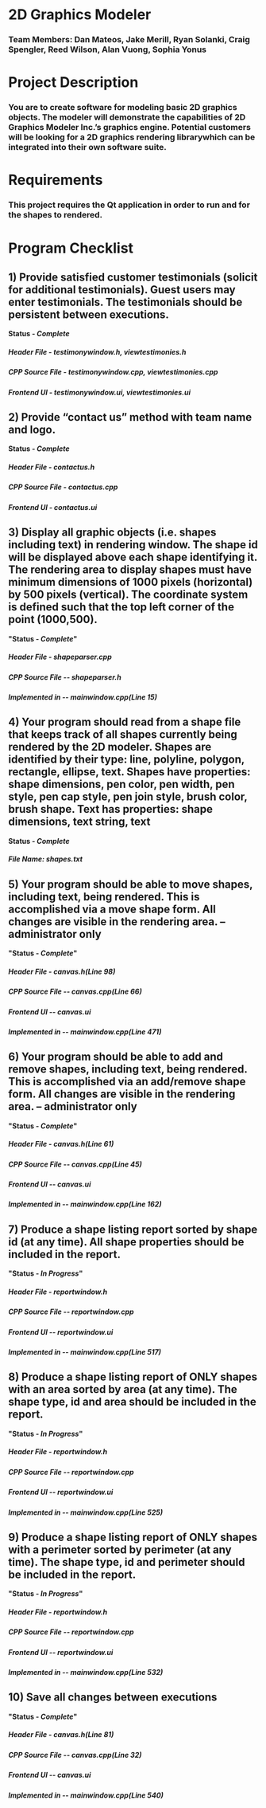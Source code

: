 # 2D Graphics Modeler

### Team Members: Dan Mateos, Jake Merill, Ryan Solanki, Craig Spengler, Reed Wilson, Alan Vuong, Sophia Yonus

# Project Description
### You are to create software for modeling basic 2D graphics objects. The modeler will demonstrate the capabilities of 2D Graphics Modeler Inc.’s graphics engine. Potential customers will be looking for a 2D graphics rendering librarywhich can be integrated into their own software suite.

# Requirements
### This project __requires__ the Qt application in order to run and for the shapes to rendered.


# Program Checklist
## 1) Provide satisfied customer testimonials (solicit for additional testimonials). Guest users may enter testimonials. The testimonials should be persistent between executions.
__Status - *Complete*__
##### Header File - testimonywindow.h, viewtestimonies.h
##### CPP Source File - testimonywindow.cpp, viewtestimonies.cpp
##### Frontend UI - testimonywindow.ui, viewtestimonies.ui

## 2) Provide “contact us” method with team name and logo.
__Status - *Complete*__
##### Header File - contactus.h
##### CPP Source File - contactus.cpp
##### Frontend UI - contactus.ui

## 3) Display all graphic objects (i.e. shapes including text) in rendering window. The shape id will be displayed above each shape identifying it. The rendering area to display shapes must have minimum dimensions of 1000 pixels (horizontal) by 500 pixels (vertical). The coordinate system is defined such that the top left corner of the point (1000,500).
**"Status - *Complete*"**
##### Header File - shapeparser.cpp
##### CPP Source File -- shapeparser.h
##### Implemented in -- mainwindow.cpp(Line 15)

## 4) Your program should read from a shape file that keeps track of all shapes currently being rendered by the 2D modeler. Shapes are identified by their type: line, polyline, polygon, rectangle, ellipse, text. Shapes have properties: shape dimensions, pen color, pen width, pen style, pen cap style, pen join style, brush color, brush shape. Text has properties: shape dimensions, text string, text
__Status - *Complete*__
##### File Name: shapes.txt

## 5) Your program should be able to move shapes, including text, being rendered. This is accomplished via a move shape form. All changes are visible in the rendering area. – administrator only
**"Status - *Complete*"**
##### Header File - canvas.h(Line 98)
##### CPP Source File -- canvas.cpp(Line 66)
##### Frontend UI -- canvas.ui
##### Implemented in -- mainwindow.cpp(Line 471)

## 6) Your program should be able to add and remove shapes, including text, being rendered. This is accomplished via an add/remove shape form. All changes are visible in the rendering area. – administrator only
**"Status - *Complete*"**
##### Header File - canvas.h(Line 61)
##### CPP Source File -- canvas.cpp(Line 45)
##### Frontend UI -- canvas.ui
##### Implemented in -- mainwindow.cpp(Line 162)

## 7) Produce a shape listing report sorted by shape id (at any time). All shape properties should be included in the report.
**"Status - *In Progress*"**
##### Header File - reportwindow.h
##### CPP Source File -- reportwindow.cpp
##### Frontend UI -- reportwindow.ui
##### Implemented in -- mainwindow.cpp(Line 517)

## 8) Produce a shape listing report of ONLY shapes with an area sorted by area (at any time). The shape type, id and area should be included in the report.
**"Status - *In Progress*"**
##### Header File - reportwindow.h
##### CPP Source File -- reportwindow.cpp
##### Frontend UI -- reportwindow.ui
##### Implemented in -- mainwindow.cpp(Line 525)

## 9) Produce a shape listing report of ONLY shapes with a perimeter sorted by perimeter (at any time). The shape type, id and perimeter should be included in the report.
**"Status - *In Progress*"**
##### Header File - reportwindow.h
##### CPP Source File -- reportwindow.cpp
##### Frontend UI -- reportwindow.ui
##### Implemented in -- mainwindow.cpp(Line 532)

## 10) Save all changes between executions
**"Status - *Complete*"**
##### Header File - canvas.h(Line 81)
##### CPP Source File -- canvas.cpp(Line 32)
##### Frontend UI -- canvas.ui
##### Implemented in -- mainwindow.cpp(Line 540)
